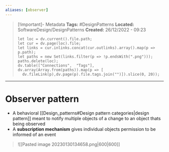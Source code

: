 ```yaml
---
aliases: [observer]
---
```


> [!important]- Metadata
> **Tags:** #DesignPatterns
> **Located:** SoftwareDesign/DesignPatterns
> **Created:** 26/12/2022 - 09:23
> ```dataviewjs
>let loc = dv.current().file.path;
>let cur = dv.page(loc).file;
>let links = cur.inlinks.concat(cur.outlinks).array().map(p => p.path);
>let paths = new Set(links.filter(p => !p.endsWith(".png")));
>paths.delete(loc);
>dv.table(["Connections",  "Tags"], dv.array(Array.from(paths)).map(p => [
>   dv.fileLink(p),dv.page(p).file.tags.join("")]).slice(0, 20));
> ```

___
# Observer pattern
- A behavioral [[Design_patterns#Design pattern categories|design pattern]] meant to notify multiple objects of a change to an object thats being observed 
- A **subscription mechanism** gives individual objects permission to be informed of an event 

> ![[Pasted image 20230130134658.png|600|600]]